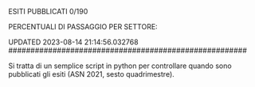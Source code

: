 ESITI PUBBLICATI 0/190 

PERCENTUALI DI PASSAGGIO PER SETTORE:

UPDATED 2023-08-14 21:14:56.032768
###################################################### 

Si tratta di un semplice script in python per controllare quando sono pubblicati gli esiti (ASN 2021, sesto quadrimestre).

